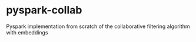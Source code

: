 # pyspark-collab
Pyspark implementation from scratch of the collaborative filtering algorithm with embeddings
